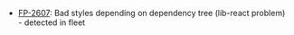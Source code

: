 - [FP-2607](https://movai.atlassian.net/browse/FP-2607): Bad styles depending on dependency tree (lib-react problem) - detected in fleet
